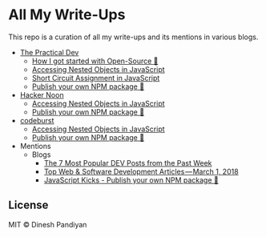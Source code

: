 # All My Write-Ups

This repo is a curation of all my write-ups and its mentions in various blogs.

- [The Practical Dev](https://dev.to/flexdinesh)
  - [How I got started with Open-Source 🎉](https://dev.to/flexdinesh/how-i-got-started-with-open-source--882)
  - [Accessing Nested Objects in JavaScript](https://dev.to/flexdinesh/accessing-nested-objects-in-javascript--9m4)
  - [Short Circuit Assignment in JavaScript](https://dev.to/flexdinesh/short-circuit-assignment-in-javascript--4k80)
  - [Publish your own NPM package 🎉](https://dev.to/flexdinesh/publish-your-own-npm-package---5b71)
- [Hacker Noon](https://hackernoon.com)
  - [Accessing Nested Objects in JavaScript](https://hackernoon.com/accessing-nested-objects-in-javascript-f02f1bd6387f)
  - [Publish your own NPM package 🎉](https://codeburst.io/publish-your-own-npm-package-ff918698d450)
- [codeburst](https://codeburst.io)
  - [Accessing Nested Objects in JavaScript](https://codeburst.io/accessing-nested-objects-in-javascript-c2ed249fe576)
  - [Publish your own NPM package 🎉](https://codeburst.io/publish-your-own-npm-package-ff918698d450)
- Mentions
  - Blogs
    - [The 7 Most Popular DEV Posts from the Past Week](https://dev.to/thepracticaldev/the-7-most-popular-dev-posts-from-the-past-week--31m3)
    - [Top Web & Software Development Articles — March 1, 2018](https://codeburst.io/top-web-software-development-articles-march-1-2018-51ed35890abd)
    - [JavaScript Kicks - Publish your own NPM package 🎉](https://javascriptkicks.com/r/244076?url=https://codeburst.io/publish-your-own-npm-package-ff918698d450?gi=1408c7fdf0e4)

## License

MIT © Dinesh Pandiyan
